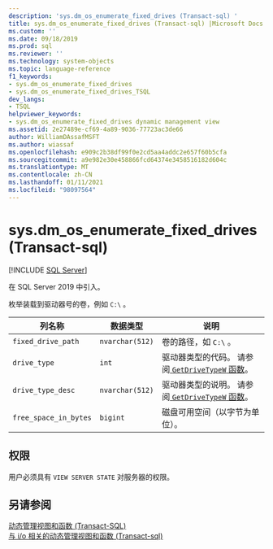```yaml
---
description: 'sys.dm_os_enumerate_fixed_drives (Transact-sql) '
title: sys.dm_os_enumerate_fixed_drives (Transact-sql) |Microsoft Docs
ms.custom: ''
ms.date: 09/18/2019
ms.prod: sql
ms.reviewer: ''
ms.technology: system-objects
ms.topic: language-reference
f1_keywords:
- sys.dm_os_enumerate_fixed_drives
- sys.dm_os_enumerate_fixed_drives_TSQL
dev_langs:
- TSQL
helpviewer_keywords:
- sys.dm_os_enumerate_fixed_drives dynamic management view
ms.assetid: 2e27489e-cf69-4a89-9036-77723ac3de66
author: WilliamDAssafMSFT
ms.author: wiassaf
ms.openlocfilehash: e909c2b38df99f0e2cd5aa4addc2e657f60b5cfa
ms.sourcegitcommit: a9e982e30e458866fcd64374e3458516182d604c
ms.translationtype: MT
ms.contentlocale: zh-CN
ms.lasthandoff: 01/11/2021
ms.locfileid: "98097564"
---
```

# <a name="sysdm_os_enumerate_fixed_drives-transact-sql"></a>sys.dm_os_enumerate_fixed_drives (Transact-sql) 

[!INCLUDE [SQL Server](../../includes/applies-to-version/sqlserver.md)]

在 SQL Server 2019 中引入。

枚举装载到驱动器号的卷，例如 `C:\` 。

|列名称|数据类型|说明|
|-----------------|---------------|-----------------|  
|`fixed_drive_path`|`nvarchar(512)`|卷的路径，如 `C:\` 。|  
|`drive_type`|`int`|驱动器类型的代码。 请参阅[ `GetDriveTypeW` 函数](/windows/win32/api/fileapi/nf-fileapi-getdrivetypew)。|
|`drive_type_desc`|`nvarchar(512)`|驱动器类型的说明。 请参阅[ `GetDriveTypeW` 函数](/windows/win32/api/fileapi/nf-fileapi-getdrivetypew)。|
|`free_space_in_bytes`|`bigint`|磁盘可用空间（以字节为单位）。|

## <a name="permissions"></a>权限

用户必须具有 `VIEW SERVER STATE` 对服务器的权限。

## <a name="see-also"></a>另请参阅  

 [动态管理视图和函数 (Transact-SQL)](~/relational-databases/system-dynamic-management-views/system-dynamic-management-views.md)   
 [与 i/o 相关的动态管理视图和函数 &#40;Transact-sql&#41;](../../relational-databases/system-dynamic-management-views/i-o-related-dynamic-management-views-and-functions-transact-sql.md)  
